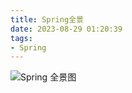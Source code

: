 ```yaml
---
title: Spring全景
date: 2023-08-29 01:20:39
tags:
- Spring
---
```



![Spring 全景图](/pic/工程/服务端/Spring/Spring全景/Spring全景.png)